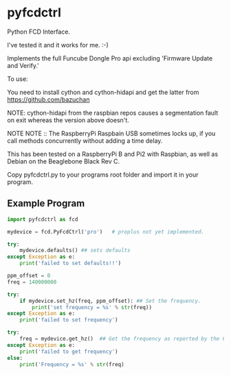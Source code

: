 # pyfcdctrl

Python FCD Interface.

I've tested it and it works for me. :-)

Implements the full Funcube Dongle Pro api excluding 'Firmware Update and Verify.'

To use:

You need to install cython and cython-hidapi and get the latter from https://github.com/bazuchan

NOTE: cython-hidapi from the raspbian repos causes a segmentation fault on exit whereas the version above doesn't.

NOTE NOTE ::  The RaspberryPi Raspbain USB sometimes locks up, if you call methods concurrently without adding a time delay.

This has been tested on a RaspberryPi B and Pi2 with Raspbian, as well as Debian on the Beaglebone Black Rev C.

Copy pyfcdctrl.py to your programs root folder and import it in your program.

##  Example Program

```python
import pyfcdctrl as fcd

mydevice = fcd.PyFcdCtrl('pro')   # proplus not yet implemented.

try:
    mydevice.defaults() ## sets defaults
except Exception as e:
    print('failed to set defaults!!')

ppm_offset = 0
freq = 140000000

try:
    if mydevice.set_hz(freq, ppm_offset): ## Set the frequency.
        print('set frequency = %s' % str(freq))
except Exception as e:
    print('failed to set frequency')

try:
    freq = mydevice.get_hz()  ## Get the frequency as reported by the FCD Pro.
except Exception as e:
    print('failed to get frequency')
else:
    print('Frequency = %s' % str(freq)
```